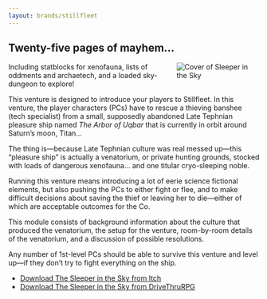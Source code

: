 ```yaml
---
layout: brands/stillfleet
---
```


## Twenty-five pages of mayhem…

<img src="{{ '/assets/img/products/ven001/cover.jpg' }}" alt="Cover of Sleeper in the Sky" style="float: right; max-width: 33%" />

Including statblocks for xenofauna, lists of oddments and archaetech, and a loaded sky-dungeon to explore! 

This venture is designed to introduce your players to Stillfleet. In this venture, the player characters (PCs) have to rescue a thieving banshee (tech specialist) from a small, supposedly abandoned Late Tephnian pleasure ship named *The Arbor of Uqbar* that is currently in orbit around Saturn’s moon, Titan…

The thing is—because Late Tephnian culture was real messed up—this “pleasure ship” is actually a venatorium, or private hunting grounds, stocked with loads of dangerous xenofauna... and one titular cryo-sleeping noble.

Running this venture means introducing a lot of eerie science fictional elements, but also pushing the PCs to either fight or flee, and to make difficult decisions about saving the thief or leaving her to die—either of which are acceptable outcomes for the Co.

This module consists of background information about the culture that produced the venatorium, the setup for the venture, room-by-room details of the venatorium, and a discussion of possible resolutions.

Any number of 1st-level PCs should be able to survive this venture and level up—if they don’t try to fight everything on the ship.

- [Download The Sleeper in the Sky from Itch](https://stillfleet.itch.io/sleeper)
- [Download The Sleeper in the Sky from DriveThruRPG](https://www.drivethrurpg.com/product/346559/Stillfleet-Venture-001--The-Sleeper-in-the-Sky)